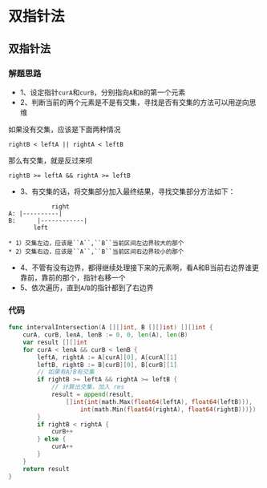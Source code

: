 # 双指针法
## 双指针法
### 解题思路
* 1、设定指针``curA``和``curB``，分别指向``A``和``B``的第一个元素
* 2、判断当前的两个元素是不是有交集，寻找是否有交集的方法可以用逆向思维

如果没有交集，应该是下面两种情况
```
rightB < leftA || rightA < leftB
```
那么有交集，就是反过来呗
```
rightB >= leftA && rightA >= leftB
```
* 3、有交集的话，将交集部分加入最终结果，寻找交集部分方法如下：
```      
            right
A: |----------|
B:      |------------|
       left
```
    * 1）交集左边，应该是``A``,``B``当前区间左边界较大的那个
    * 2）交集右边，应该是``A``,``B``当前区间右边界较小的那个
* 4、不管有没有边界，都得继续处理接下来的元素啊，看A和B当前右边界谁更靠前，靠前的那个，指针右移一个
* 5、依次遍历，直到``A``/``B``的指针都到了右边界
### 代码
```go
func intervalIntersection(A [][]int, B [][]int) [][]int {
	curA, curB, lenA, lenB := 0, 0, len(A), len(B)
	var result [][]int
	for curA < lenA && curB < lenB {
		leftA, rightA := A[curA][0], A[curA][1]
		leftB, rightB := B[curB][0], B[curB][1]
		// 如果有A/B有交集
		if rightB >= leftA && rightA >= leftB {
			// 计算出交集，加入 res
			result = append(result,
				[]int{int(math.Max(float64(leftA), float64(leftB))),
					int(math.Min(float64(rightA), float64(rightB)))})
		}
		if rightB < rightA {
			curB++
		} else {
			curA++
		}
	}
	return result
}
```
